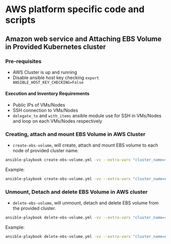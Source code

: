 
# AWS platform specific code and scripts

## Amazon web service and Attaching EBS Volume in Provided Kubernetes cluster

### Pre-requisites

- AWS Cluster is up and running
- Disable ansible host key checking `export ANSIBLE_HOST_KEY_CHECKING=False`

#### Execution and Inventory Requirements

- Public IPs of VMs/Nodes
- SSH connection to VMs/Nodes
- `delegate_to` and `with_items` ansible module use for SSH in VMs/Nodes and loop on each VMs/Nodes respectively

### Creating, attach and mount EBS Volume in AWS Cluster

- `create-ebs-volume`, will create, attach and mount EBS volume to each node of provided cluster name.

```bash
ansible-playbook create-ebs-volume.yml -vv --extra-vars "cluster_name=<aws-cluster-name>"
```

Example:

```bash
ansible-playbook create-ebs-volume.yml -vv --extra-vars "cluster_name=nodes.k8s-compassionate-babbage.k8s.local"
```

### Unmount, Detach and delete EBS Volume in AWS cluster

- `delete-ebs-volume`, will unmount, detach and delete EBS volume from the provided cluster.

```bash
ansible-playbook delete-ebs-volume.yml -vv --extra-vars "cluster_name=<aws-cluster-name>"
```

Example:

```bash
ansible-playbook delete-ebs-volume.yml -vv --extra-vars "cluster_name=nodes.k8s-compassionate-babbage.k8s.local"
```